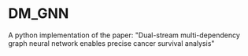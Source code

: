 # DM_GNN
A python implementation of the paper: "Dual-stream multi-dependency graph neural network enables precise cancer survival analysis"
